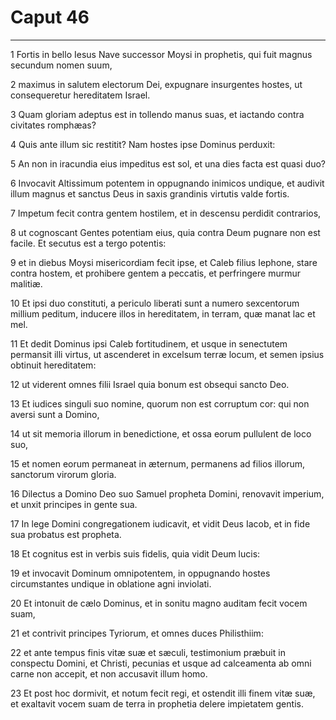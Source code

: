 # Caput 46

***

1 Fortis in bello Iesus Nave successor Moysi in prophetis, qui fuit magnus secundum nomen suum,

2 maximus in salutem electorum Dei, expugnare insurgentes hostes, ut consequeretur hereditatem Israel.

3 Quam gloriam adeptus est in tollendo manus suas, et iactando contra civitates romphæas?

4 Quis ante illum sic restitit? Nam hostes ipse Dominus perduxit:

5 An non in iracundia eius impeditus est sol, et una dies facta est quasi duo?

6 Invocavit Altissimum potentem in oppugnando inimicos undique, et audivit illum magnus et sanctus Deus in saxis grandinis virtutis valde fortis.

7 Impetum fecit contra gentem hostilem, et in descensu perdidit contrarios,

8 ut cognoscant Gentes potentiam eius, quia contra Deum pugnare non est facile. Et secutus est a tergo potentis:

9 et in diebus Moysi misericordiam fecit ipse, et Caleb filius Iephone, stare contra hostem, et prohibere gentem a peccatis, et perfringere murmur malitiæ.

10 Et ipsi duo constituti, a periculo liberati sunt a numero sexcentorum millium peditum, inducere illos in hereditatem, in terram, quæ manat lac et mel.

11 Et dedit Dominus ipsi Caleb fortitudinem, et usque in senectutem permansit illi virtus, ut ascenderet in excelsum terræ locum, et semen ipsius obtinuit hereditatem:

12 ut viderent omnes filii Israel quia bonum est obsequi sancto Deo.

13 Et iudices singuli suo nomine, quorum non est corruptum cor: qui non aversi sunt a Domino,

14 ut sit memoria illorum in benedictione, et ossa eorum pullulent de loco suo,

15 et nomen eorum permaneat in æternum, permanens ad filios illorum, sanctorum virorum gloria.

16 Dilectus a Domino Deo suo Samuel propheta Domini, renovavit imperium, et unxit principes in gente sua.

17 In lege Domini congregationem iudicavit, et vidit Deus Iacob, et in fide sua probatus est propheta.

18 Et cognitus est in verbis suis fidelis, quia vidit Deum lucis:

19 et invocavit Dominum omnipotentem, in oppugnando hostes circumstantes undique in oblatione agni inviolati.

20 Et intonuit de cælo Dominus, et in sonitu magno auditam fecit vocem suam,

21 et contrivit principes Tyriorum, et omnes duces Philisthiim:

22 et ante tempus finis vitæ suæ et sæculi, testimonium præbuit in conspectu Domini, et Christi, pecunias et usque ad calceamenta ab omni carne non accepit, et non accusavit illum homo.

23 Et post hoc dormivit, et notum fecit regi, et ostendit illi finem vitæ suæ, et exaltavit vocem suam de terra in prophetia delere impietatem gentis.

